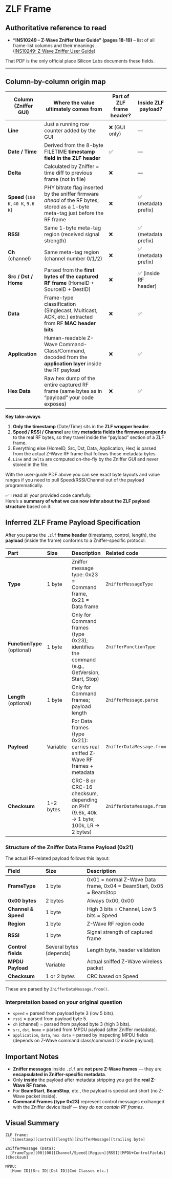 # ZLF Frame

## Authoritative reference to read

- **“INS10249 – Z-Wave Zniffer User Guide” (pages 18-19)** – list of all
  frame-list columns and their meanings.  
   ([INS10249: Z-Wave Zniffer User Guide](https://www.silabs.com/documents/public/user-guides/INS10249-Z-Wave-Zniffer-User-Guide.pdf))

That PDF is the only official place Silicon Labs documents these fields.

---

## Column-by-column origin map

| Column (Zniffer GUI)                 | Where the value ultimately comes from                                                                                           | Part of ZLF frame header? | Inside ZLF payload?   |
| ------------------------------------ | ------------------------------------------------------------------------------------------------------------------------------- | ------------------------- | --------------------- |
| **Line**                             | Just a running row counter added by the GUI                                                                                     | ❌ (GUI only)             | —                     |
| **Date / Time**                      | Derived from the 8-byte FILETIME **timestamp field in the ZLF header**                                                          | ✅                        | —                     |
| **Delta**                            | Calculated by Zniffer = time diff to previous frame (not in file)                                                               | ❌                        | —                     |
| **Speed** (`100 K`, `40 K`, `9.6 K`) | PHY bitrate flag inserted by the sniffer firmware _ahead_ of the RF bytes; stored as a 1-byte meta-tag just before the RF frame | ❌                        | ✅ (metadata prefix)  |
| **RSSI**                             | Same 1-byte meta-tag region (received signal strength)                                                                          | ❌                        | ✅ (metadata prefix)  |
| **Ch** (channel)                     | Same meta-tag region (channel number 0/1/2)                                                                                     | ❌                        | ✅ (metadata prefix)  |
| **Src / Dst / Home**                 | Parsed from the **first bytes of the captured RF frame** (HomeID + SourceID + DestID)                                           | ❌                        | ✅ (inside RF header) |
| **Data**                             | Frame-type classification (Singlecast, Multicast, ACK, etc.) extracted from RF **MAC header bits**                              | ❌                        | ✅                    |
| **Application**                      | Human-readable Z-Wave Command-Class/Command, decoded from the **application layer** inside the RF payload                       | ❌                        | ✅                    |
| **Hex Data**                         | Raw hex dump of the entire captured RF frame (same bytes as in “payload” your code exposes)                                     | ❌                        | ✅                    |

**Key take-aways**

1. **Only the timestamp** (Date/Time) sits in the **ZLF wrapper header**.
2. **Speed / RSSI / Channel** are tiny **metadata fields the firmware prepends**
   to the real RF bytes, so they travel inside the “payload” section of a ZLF
   frame.
3. Everything else (HomeID, Src, Dst, Data, Application, Hex) is parsed from the
   actual Z-Wave RF frame that follows those metadata bytes.
4. `Line` and `Delta` are computed on-the-fly by the Zniffer GUI and never
   stored in the file.

With the user-guide PDF above you can see exact byte layouts and value ranges if
you need to pull Speed/RSSI/Channel out of the payload programmatically.

✅ I read all your provided code carefully.  
Here’s a **summary of what we can now infer about the ZLF payload structure**
based on it:

## Inferred ZLF Frame Payload Specification

After you parse the `.zlf` **frame header** (timestamp, control, length), the
**payload** (inside the frame) conforms to a Zniffer-specific protocol:

| Part                        | Size      | Description                                                                                 | Related code              |
| :-------------------------- | :-------- | :------------------------------------------------------------------------------------------ | :------------------------ |
| **Type**                    | 1 byte    | Zniffer message type: 0x23 = Command frame, 0x21 = Data frame                               | `ZnifferMessageType`      |
| **FunctionType** (optional) | 1 byte    | Only for Command frames (type 0x23); identifies the command (e.g., GetVersion, Start, Stop) | `ZnifferFunctionType`     |
| **Length** (optional)       | 1 byte    | Only for Command frames; payload length                                                     | `ZnifferMessage.parse`    |
| **Payload**                 | Variable  | For Data frames (type 0x21): carries real sniffed Z-Wave RF frames + metadata               | `ZnifferDataMessage.from` |
| **Checksum**                | 1-2 bytes | CRC-8 or CRC-16 checksum, depending on PHY (9.6k, 40k → 1 byte; 100k, LR → 2 bytes)         | `ZnifferDataMessage.from` |

### Structure of the Zniffer **Data** Frame Payload (0x21)

The actual RF-related payload follows this layout:

| Field               | Size                    | Description                                                        |
| :------------------ | :---------------------- | :----------------------------------------------------------------- |
| **FrameType**       | 1 byte                  | 0x01 = normal Z-Wave Data frame, 0x04 = BeamStart, 0x05 = BeamStop |
| **0x00 bytes**      | 2 bytes                 | Always 0x00, 0x00                                                  |
| **Channel & Speed** | 1 byte                  | High 3 bits = Channel, Low 5 bits = Speed                          |
| **Region**          | 1 byte                  | Z-Wave RF region code                                              |
| **RSSI**            | 1 byte                  | Signal strength of captured frame                                  |
| **Control fields**  | Several bytes (depends) | Length byte, header validation                                     |
| **MPDU Payload**    | Variable                | Actual sniffed Z-Wave wireless packet                              |
| **Checksum**        | 1 or 2 bytes            | CRC based on Speed                                                 |

These are parsed by `ZnifferDataMessage.from()`.

### Interpretation based on your original question

- `speed` = parsed from payload byte 3 (low 5 bits).
- `rssi` = parsed from payload byte 5.
- `ch` (channel) = parsed from payload byte 3 (high 3 bits).
- `src`, `dst`, `home` = parsed from MPDU payload (after Zniffer metadata).
- `application`, `data`, `hex data` = parsed by inspecting MPDU fields (depends
  on Z-Wave command class/command ID inside payload).

## Important Notes

- **Zniffer messages** inside `.zlf` are **not pure Z-Wave frames** — they are
  **encapsulated in Zniffer-specific metadata**.
- Only **inside** the payload after metadata stripping you get the **real Z-Wave
  RF frame**.
- For **BeamStart**, **BeamStop**, etc., the payload is special and short (no
  Z-Wave packet inside).
- **Command Frames (type 0x23)** represent control messages exchanged with the
  Zniffer device itself — _they do not contain RF frames_.

## Visual Summary

```text
ZLF frame:
  [timestamp][control][length][ZnifferMessage][trailing byte]

ZnifferMessage (Data):
  [FrameType][00][00][Channel/Speed][Region][RSSI][MPDU+ControlFields][Checksum]

MPDU:
  [Home ID][Src ID][Dst ID][Cmd Classes etc.]
```
